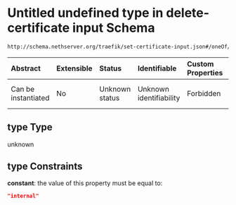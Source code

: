 # Untitled undefined type in delete-certificate input Schema

```txt
http://schema.nethserver.org/traefik/set-certificate-input.json#/oneOf/0/properties/type
```



| Abstract            | Extensible | Status         | Identifiable            | Custom Properties | Additional Properties | Access Restrictions | Defined In                                                                                |
| :------------------ | :--------- | :------------- | :---------------------- | :---------------- | :-------------------- | :------------------ | :---------------------------------------------------------------------------------------- |
| Can be instantiated | No         | Unknown status | Unknown identifiability | Forbidden         | Allowed               | none                | [set-certificate-input.json\*](traefik/set-certificate-input.json "open original schema") |

## type Type

unknown

## type Constraints

**constant**: the value of this property must be equal to:

```json
"internal"
```
